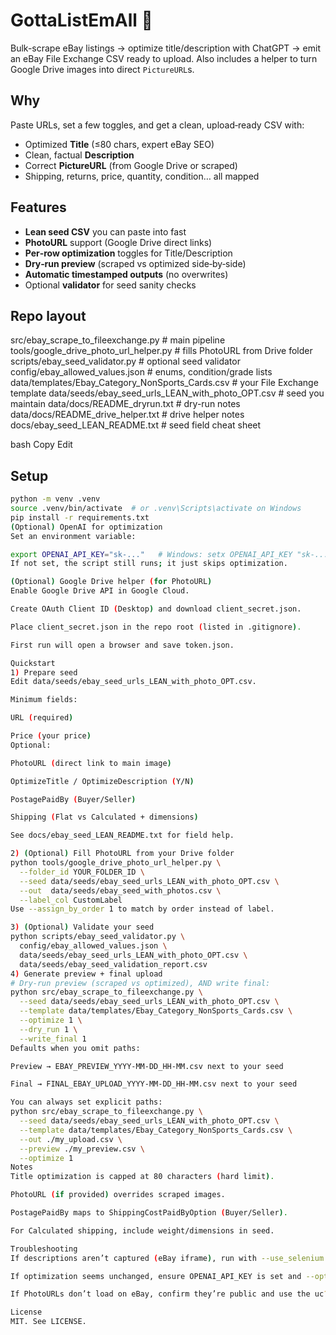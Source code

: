 # GottaListEmAll 🐉
Bulk-scrape eBay listings → optimize title/description with ChatGPT → emit an eBay File Exchange CSV ready to upload. Also includes a helper to turn Google Drive images into direct `PictureURL`s.

## Why
Paste URLs, set a few toggles, and get a clean, upload‑ready CSV with:
- Optimized **Title** (≤80 chars, expert eBay SEO)
- Clean, factual **Description**
- Correct **PictureURL** (from Google Drive or scraped)
- Shipping, returns, price, quantity, condition… all mapped

## Features
- **Lean seed CSV** you can paste into fast
- **PhotoURL** support (Google Drive direct links)
- **Per‑row optimization** toggles for Title/Description
- **Dry‑run preview** (scraped vs optimized side‑by‑side)
- **Automatic timestamped outputs** (no overwrites)
- Optional **validator** for seed sanity checks

## Repo layout
src/ebay_scrape_to_fileexchange.py # main pipeline
tools/google_drive_photo_url_helper.py # fills PhotoURL from Drive folder
scripts/ebay_seed_validator.py # optional seed validator
config/ebay_allowed_values.json # enums, condition/grade lists
data/templates/Ebay_Category_NonSports_Cards.csv # your File Exchange template
data/seeds/ebay_seed_urls_LEAN_with_photo_OPT.csv # seed you maintain
data/docs/README_dryrun.txt # dry-run notes
data/docs/README_drive_helper.txt # drive helper notes
docs/ebay_seed_LEAN_README.txt # seed field cheat sheet

bash
Copy
Edit

## Setup
```bash
python -m venv .venv
source .venv/bin/activate  # or .venv\Scripts\activate on Windows
pip install -r requirements.txt
(Optional) OpenAI for optimization
Set an environment variable:

export OPENAI_API_KEY="sk-..."   # Windows: setx OPENAI_API_KEY "sk-..."
If not set, the script still runs; it just skips optimization.

(Optional) Google Drive helper (for PhotoURL)
Enable Google Drive API in Google Cloud.

Create OAuth Client ID (Desktop) and download client_secret.json.

Place client_secret.json in the repo root (listed in .gitignore).

First run will open a browser and save token.json.

Quickstart
1) Prepare seed
Edit data/seeds/ebay_seed_urls_LEAN_with_photo_OPT.csv.

Minimum fields:

URL (required)

Price (your price)
Optional:

PhotoURL (direct link to main image)

OptimizeTitle / OptimizeDescription (Y/N)

PostagePaidBy (Buyer/Seller)

Shipping (Flat vs Calculated + dimensions)

See docs/ebay_seed_LEAN_README.txt for field help.

2) (Optional) Fill PhotoURL from your Drive folder
python tools/google_drive_photo_url_helper.py \
  --folder_id YOUR_FOLDER_ID \
  --seed data/seeds/ebay_seed_urls_LEAN_with_photo_OPT.csv \
  --out  data/seeds/ebay_seed_with_photos.csv \
  --label_col CustomLabel
Use --assign_by_order 1 to match by order instead of label.

3) (Optional) Validate your seed
python scripts/ebay_seed_validator.py \
  config/ebay_allowed_values.json \
  data/seeds/ebay_seed_urls_LEAN_with_photo_OPT.csv \
  data/seeds/ebay_seed_validation_report.csv
4) Generate preview + final upload
# Dry-run preview (scraped vs optimized), AND write final:
python src/ebay_scrape_to_fileexchange.py \
  --seed data/seeds/ebay_seed_urls_LEAN_with_photo_OPT.csv \
  --template data/templates/Ebay_Category_NonSports_Cards.csv \
  --optimize 1 \
  --dry_run 1 \
  --write_final 1
Defaults when you omit paths:

Preview → EBAY_PREVIEW_YYYY-MM-DD_HH-MM.csv next to your seed

Final → FINAL_EBAY_UPLOAD_YYYY-MM-DD_HH-MM.csv next to your seed

You can always set explicit paths:
python src/ebay_scrape_to_fileexchange.py \
  --seed data/seeds/ebay_seed_urls_LEAN_with_photo_OPT.csv \
  --template data/templates/Ebay_Category_NonSports_Cards.csv \
  --out ./my_upload.csv \
  --preview ./my_preview.csv \
  --optimize 1
Notes
Title optimization is capped at 80 characters (hard limit).

PhotoURL (if provided) overrides scraped images.

PostagePaidBy maps to ShippingCostPaidByOption (Buyer/Seller).

For Calculated shipping, include weight/dimensions in seed.

Troubleshooting
If descriptions aren’t captured (eBay iframe), run with --use_selenium 1.

If optimization seems unchanged, ensure OPENAI_API_KEY is set and --optimize 1.

If PhotoURLs don’t load on eBay, confirm they’re public and use the uc?export=view&id=FILE_ID format.

License
MIT. See LICENSE.
